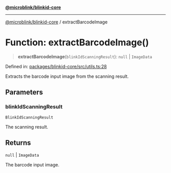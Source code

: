 [**@microblink/blinkid-core**](../README.md)

---

[@microblink/blinkid-core](../README.md) / extractBarcodeImage

# Function: extractBarcodeImage()

> **extractBarcodeImage**(`blinkIdScanningResult`): `null` \| `ImageData`

Defined in: [packages/blinkid-core/src/utils.ts:28](https://github.com/BlinkID/blinkid-web/blob/main/packages/blinkid-core/src/utils.ts)

Extracts the barcode input image from the scanning result.

## Parameters

### blinkIdScanningResult

`BlinkIdScanningResult`

The scanning result.

## Returns

`null` \| `ImageData`

The barcode input image.
